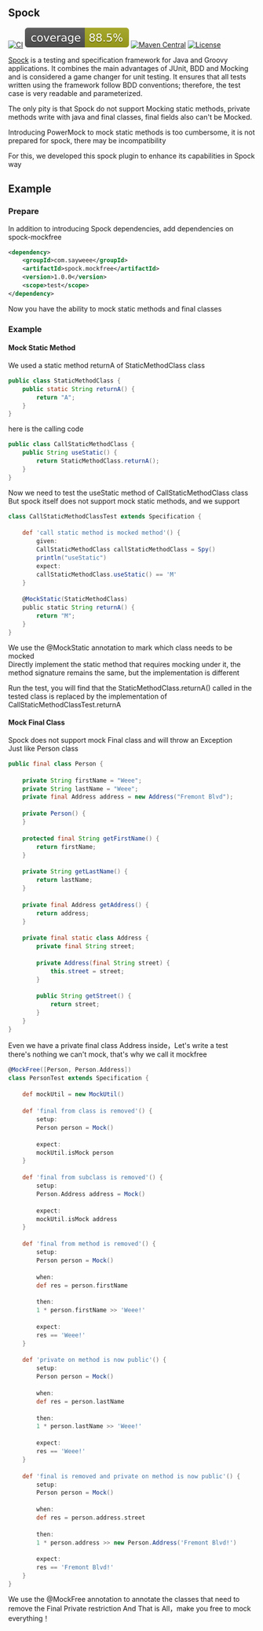 ## Spock
[![CI](https://github.com/sayweee/spock-mockfree/actions/workflows/maven.yml/badge.svg)](https://github.com/sayweee/spock-mockfree/actions/workflows/maven.yml)
[![Coverage](.github/badges/jacoco.svg)](https://github.com/sayweee/spock-mockfree/actions/workflows/maven.yml)
[![Maven Central](https://img.shields.io/maven-central/v/com.sayweee/spock.mockfree)](https://search.maven.org/search?q=g:com.sayweee%20AND%20a:spock.mockfree)
[![License](https://img.shields.io/badge/license-Apache%202-blue)](https://www.apache.org/licenses/LICENSE-2.0.html)

[Spock](https://github.com/spockframework/spock) is a testing and specification framework for Java and Groovy applications.
It combines the main advantages of JUnit, BDD and Mocking and is considered a game changer for unit testing.
It ensures that all tests written using the framework follow BDD conventions; therefore, the test case is very readable
and parameterized. 

The only pity is that Spock do not support Mocking static methods, private methods write with java and final classes,
final fields also can't be Mocked.

Introducing PowerMock to mock static methods is too cumbersome, it is not prepared for spock, there may be incompatibility

For this, we developed this spock plugin to enhance its capabilities in Spock way

## Example

### Prepare

In addition to introducing Spock dependencies, add dependencies on spock-mockfree

```xml
<dependency>
    <groupId>com.sayweee</groupId>
    <artifactId>spock.mockfree</artifactId>
    <version>1.0.0</version>
    <scope>test</scope>
</dependency>
```
Now you have the ability to mock static methods and final classes

### Example

#### Mock Static Method 
We used a static method returnA of StaticMethodClass class
```java
public class StaticMethodClass {
    public static String returnA() {
        return "A";
    }
}
```
here is the calling code
```java
public class CallStaticMethodClass {
    public String useStatic() {
        return StaticMethodClass.returnA();
    }
}
```
Now we need to test the useStatic method of CallStaticMethodClass class
But spock itself does not support mock static methods, and we support

```groovy
class CallStaticMethodClassTest extends Specification {

    def 'call static method is mocked method'() {
        given:
        CallStaticMethodClass callStaticMethodClass = Spy()
        println("useStatic")
        expect:
        callStaticMethodClass.useStatic() == 'M'
    }

    @MockStatic(StaticMethodClass)
    public static String returnA() {
        return "M";
    }
}
```
We use the @MockStatic annotation to mark which class needs to be mocked  
Directly implement the static method that requires mocking under it, 
the method signature remains the same, but the implementation is different

Run the test, you will find that the StaticMethodClass.returnA() called in the tested class is replaced by the implementation of CallStaticMethodClassTest.returnA

#### Mock Final Class

Spock does not support mock Final class and will throw an Exception  
Just like Person class
```java
public final class Person {

    private String firstName = "Weee";
    private String lastName = "Weee";
    private final Address address = new Address("Fremont Blvd");

    private Person() {
    }

    protected final String getFirstName() {
        return firstName;
    }

    private String getLastName() {
        return lastName;
    }

    private final Address getAddress() {
        return address;
    }

    private final static class Address {
        private final String street;

        private Address(final String street) {
            this.street = street;
        }

        public String getStreet() {
            return street;
        }
    }
}
```
Even we have a private final class Address inside，Let's write a test  
there's nothing we can't mock, that's why we call it mockfree

```groovy
@MockFree([Person, Person.Address])
class PersonTest extends Specification {

    def mockUtil = new MockUtil()

    def 'final from class is removed'() {
        setup:
        Person person = Mock()

        expect:
        mockUtil.isMock person
    }

    def 'final from subclass is removed'() {
        setup:
        Person.Address address = Mock()

        expect:
        mockUtil.isMock address
    }

    def 'final from method is removed'() {
        setup:
        Person person = Mock()

        when:
        def res = person.firstName

        then:
        1 * person.firstName >> 'Weee!'

        expect:
        res == 'Weee!'
    }

    def 'private on method is now public'() {
        setup:
        Person person = Mock()

        when:
        def res = person.lastName

        then:
        1 * person.lastName >> 'Weee!'

        expect:
        res == 'Weee!'
    }

    def 'final is removed and private on method is now public'() {
        setup:
        Person person = Mock()

        when:
        def res = person.address.street

        then:
        1 * person.address >> new Person.Address('Fremont Blvd!')

        expect:
        res == 'Fremont Blvd!'
    }
}
```
We use the @MockFree annotation to annotate the classes that need to remove the Final Private restriction
And That is All，make you free to mock everything！